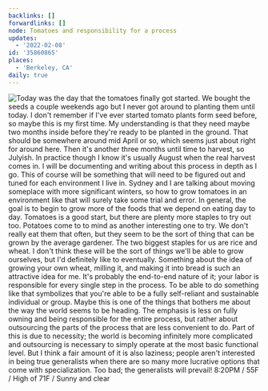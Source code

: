 ```yaml
---
backlinks: []
forwardlinks: []
node: Tomatoes and responsibility for a process
updates:
  - '2022-02-08'
id: '35860865'
places:
  - 'Berkeley, CA'
daily: true
---
```

![Today was the day that the tomatoes finally got started. We bought the seeds a couple weekends ago but I never got around to planting them until today. I don't remember if I've ever started tomato plants form seed before, so maybe this is my first time. My understanding is that they need maybe two months inside before they're ready to be planted in the ground. That should be somewhere around mid April or so, which seems just about right for around here. Then it's another three months until time to harvest, so Julyish. In practice though I know it's usually August when the real harvest comes in. I will be documenting and writing about this process in depth as I go. This of course will be something that will need to be figured out and tuned for each environment I live in. Sydney and I are talking about moving someplace with more significant winters, so how to grow tomatoes in an environment like that will surely take some trial and error. In general, the goal is to begin to grow more of the foods that we depend on eating day to day. Tomatoes is a good start, but there are plenty more staples to try out too. Potatoes come to to mind as another interesting one to try. We don't really eat them that often, but they seem to be the sort of thing that can be grown by the average gardener. The two biggest staples for us are rice and wheat. I don't think these will be the sort of things we'll be able to grow ourselves, but I'd definitely like to eventually. Something about the idea of growing your own wheat, milling it, and making it into bread is such an attractive idea for me. It's probably the end-to-end nature of it; your labor is responsible for every single step in the process. To be able to do something like that symbolizes that you're able to be a fully self-reliant and sustainable individual or group. Maybe this is one of the things that bothers me about the way the world seems to be heading. The emphasis is less on fully owning and being responsible for the entire process, but rather about outsourcing the parts of the process that are less convenient to do. Part of this is due to necessity; the world is becoming infinitely more complicated and outsourcing is necessary to simply operate at the most basic functional level. But I think a fair amount of it is also laziness; people aren't interested in being true generalists when there are so many more lucrative options that come with specialization. Too bad; the generalists will prevail! 8:20PM / 55F / High of 71F / Sunny and clear](images/35860865/mybBUjZkqD-daily.webp "") 
